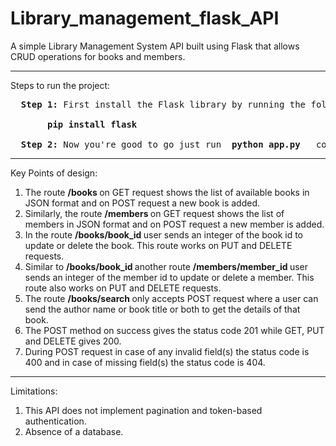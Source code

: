 # Library_management_flask_API
A simple Library Management System API built using Flask that allows CRUD operations for books and members.

<hr>
Steps to run the project:<br>
<pre>
  <b>Step 1:</b> First install the Flask library by running the following command:<br>
      <b> pip install flask </b> <br>
  <b>Step 2:</b> Now you're good to go just run <b> python app.py </b>  command in the terminal to start it.
</pre>
<hr>
Key Points of design:
<ol>
  <li>The route <b> /books </b>  on GET request shows the list of available books in JSON format and on POST request a new book is added. </li>
  <li>Similarly, the route <b> /members </b>  on GET request shows the list of members in JSON format and on POST request a new member is added.</li>
  <li>In the route <b> /books/book_id </b>  user sends an integer of the book id to update or delete the book. This route works on PUT and DELETE requests.</li>
  <li>Similar to <b> /books/book_id </b>  another route <b> /members/member_id </b>  user sends an integer of the member id to update or delete a member. This route also works on PUT and DELETE requests.</li>
  <li>The route <b> /books/search </b>  only accepts POST request where a user can send the author name or book title or both to get the details of that book.</li>
  <li>The POST method on success gives the status code 201 while GET, PUT and DELETE gives 200.</li>
  <li>During POST request in case of any invalid field(s) the status code is 400 and in case of missing field(s) the status code is 404.</li>
</ol>
<hr>
Limitations:
<ol>
  <li>This API does not implement pagination and token-based authentication.</li>
  <li>Absence of a database.</li>
</ol>
